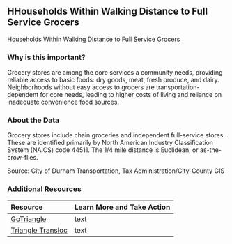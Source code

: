 ## HHouseholds Within Walking Distance to Full Service Grocers
Households Within Walking Distance to Full Service Grocers

### Why is this important?
Grocery stores are among the core services a community needs, providing reliable access to basic foods: dry goods, meat, fresh produce, and dairy. Neighborhoods without easy access to grocers are transportation-dependent for core needs, leading to higher costs of living and reliance on inadequate convenience food sources.

### About the Data
Grocery stores include chain groceries and independent full-service stores. These are identified primarily by North American Industry Classification System (NAICS) code 44511. The 1/4 mile distance is Euclidean, or as-the-crow-flies.

Source: City of Durham Transportation, Tax Administration/City-County GIS

### Additional Resources

|Resource | Learn More and Take Action | 
|:--- | :--- |
|[GoTriangle](http://http://www.gotriangle.org/) | text
|[Triangle Transloc](https://triangle.transloc.com/)| text
